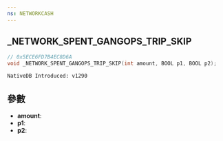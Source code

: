```yaml
---
ns: NETWORKCASH
---
```

## _NETWORK_SPENT_GANGOPS_TRIP_SKIP

```c
// 0x5ECE6FD7B4EC8D6A
void _NETWORK_SPENT_GANGOPS_TRIP_SKIP(int amount, BOOL p1, BOOL p2);
```

```
NativeDB Introduced: v1290
```

## 參數
* **amount**:
* **p1**:
* **p2**:
